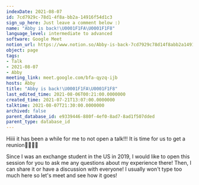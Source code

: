```yaml
---
indexDate: 2021-08-07
id: 7cd7929c-78d1-4f8a-bb2a-14916f54d1c3
sign_up_here: Just leave a comment below :)
name: "Abby is back!\U0001F1FA\U0001F1F8"
language_level: intermediate to advanced
software: Google Meet
notion_url: https://www.notion.so/Abby-is-back-7cd7929c78d14f8abb2a14916f54d1c3
object: page
tags:
- Talk
- 2021-08-07
- Abby
meeting_link: meet.google.com/bfa-qyzq-ijb
hosts: Abby
title: "Abby is back!\U0001F1FA\U0001F1F8"
last_edited_time: 2021-08-06T00:21:00.0000000
created_time: 2021-07-21T13:07:00.0000000
talktime: 2021-08-07T21:30:00.0000000
archived: false
parent_database_id: e9339446-880f-4ef0-8ad7-8ad1f507dded
parent_type: database_id
---
```


Hiiii it has been a while for me to not open a talk!!!
It is time for us to get a reunion🥰🥰👌🏻

Since I was an exchange student in the US in 2019, I would like to open this session for you to ask me any questions about my experience there! Then, I can share it or have a discussion with everyone! I usually won't type too much here so let's meet and see how it goes!







